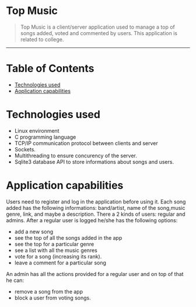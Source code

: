 # Top Music
>Top Music is a client/server application used to manage a top of songs added, voted and commented by users. This application is related to college.
<hr>

# Table of Contents
* [Technologies used](#tech-used)
* [Aoplication capabilities](#project)


# <a name="tech-used"></a> Technologies used
* Linux environment
* C programming language
* TCP/IP communication protocol between clients and server
* Sockets.
* Multithreading to ensure concurency of the server.
* Sqlite3 database API to store informations about songs and users.
# <a name="project"></a> Application capabilities
Users need to register and log in the application before using it. Each song added has the following informations: band/artist, name of the song,music genre, link, and maybe a description. There a 2 kinds of users: regular and admins.
After a regular user is logged he/she has the following options:
* add a new song
* see the top of all the songs added in the app 
* see the top for a particular genre
* see a list with all the music genres
* vote for a song (increasing its rank).  
* leave a comment for a particular song

An admin has all the actions provided for a regular user and on top of that he can:
* remove a song from the app
* block a user from voting songs. 






